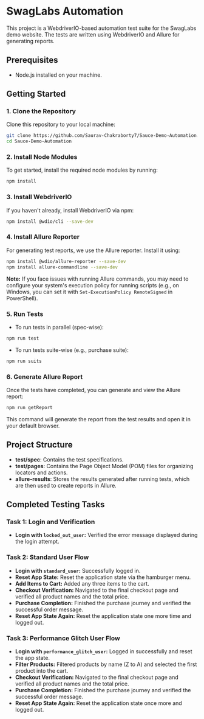 # SwagLabs Automation

This project is a WebdriverIO-based automation test suite for the SwagLabs demo website. The tests are written using WebdriverIO and Allure for generating reports.

## Prerequisites

- Node.js installed on your machine.

## Getting Started

### 1. Clone the Repository

Clone this repository to your local machine:

```bash
git clone https://github.com/Saurav-Chakraborty7/Sauce-Demo-Automation.git
cd Sauce-Demo-Automation
```

### 2. Install Node Modules

To get started, install the required node modules by running:

```bash
npm install
```

### 3. Install WebdriverIO

If you haven't already, install WebdriverIO via npm:

```bash
npm install @wdio/cli --save-dev
```

### 4. Install Allure Reporter

For generating test reports, we use the Allure reporter. Install it using:

```bash
npm install @wdio/allure-reporter --save-dev
npm install allure-commandline --save-dev
```

**Note:** If you face issues with running Allure commands, you may need to configure your system's execution policy for running scripts (e.g., on Windows, you can set it with `Set-ExecutionPolicy RemoteSigned` in PowerShell).

### 5. Run Tests

- To run tests in parallel (spec-wise):

```bash
npm run test
```

- To run tests suite-wise (e.g., purchase suite):

```bash
npm run suits
```

### 6. Generate Allure Report

Once the tests have completed, you can generate and view the Allure report:

```bash
npm run getReport
```

This command will generate the report from the test results and open it in your default browser.

## Project Structure

- **test/spec**: Contains the test specifications.
- **test/pages**: Contains the Page Object Model (POM) files for organizing locators and actions.
- **allure-results**: Stores the results generated after running tests, which are then used to create reports in Allure.

## Completed Testing Tasks

### Task 1: Login and Verification

- **Login with `locked_out_user`:** Verified the error message displayed during the login attempt.

### Task 2: Standard User Flow

- **Login with `standard_user`:** Successfully logged in.
- **Reset App State:** Reset the application state via the hamburger menu.
- **Add Items to Cart:** Added any three items to the cart.
- **Checkout Verification:** Navigated to the final checkout page and verified all product names and the total price.
- **Purchase Completion:** Finished the purchase journey and verified the successful order message.
- **Reset App State Again:** Reset the application state one more time and logged out.

### Task 3: Performance Glitch User Flow

- **Login with `performance_glitch_user`:** Logged in successfully and reset the app state.
- **Filter Products:** Filtered products by name (Z to A) and selected the first product into the cart.
- **Checkout Verification:** Navigated to the final checkout page and verified all product names and the total price.
- **Purchase Completion:** Finished the purchase journey and verified the successful order message.
- **Reset App State Again:** Reset the application state once more and logged out.
